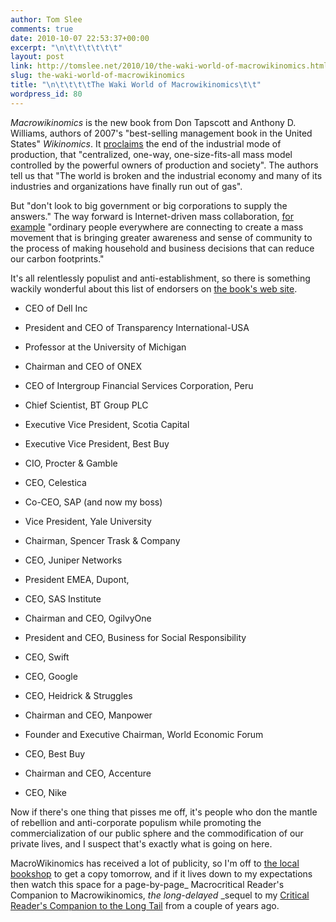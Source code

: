 ```yaml
---
author: Tom Slee
comments: true
date: 2010-10-07 22:53:37+00:00
excerpt: "\n\t\t\t\t\t\t"
layout: post
link: http://tomslee.net/2010/10/the-waki-world-of-macrowikinomics.html
slug: the-waki-world-of-macrowikinomics
title: "\n\t\t\t\tThe Waki World of Macrowikinomics\t\t"
wordpress_id: 80
---
```



				

_Macrowikinomics_ is the new book from Don Tapscott and Anthony D. Williams, authors of 2007's "best-selling management book in the United States" _Wikinomics_. It [proclaims](http://www.businessweek.com/managing/content/sep2010/ca20100928_230402.htm) the end of the industrial mode of production, that "centralized, one-way, one-size-fits-all mass model controlled by the powerful owners of production and society". The authors tell us that "The world is broken and the industrial economy and many of its industries and organizations have finally run out of gas".


But "don't look to big government or big corporations to supply the answers." The way forward is Internet-driven mass collaboration, [for example](http://www.huffingtonpost.com/don-tapscott/macrowikinomics-rebooting_b_741466.html) "ordinary people everywhere are connecting to create a mass movement that is bringing greater awareness and sense of community to the process of making household and business decisions that can reduce our carbon footprints."


It's all relentlessly populist and anti-establishment, so there is something wackily wonderful about this list of endorsers on [the book's web site](http://www.macrowikinomics.com/about/praise-for-macrowikinomics/).


  * CEO of Dell Inc

  * President and CEO of Transparency International-USA

  * Professor at the University of Michigan

  * Chairman and CEO of ONEX

  * CEO of Intergroup Financial Services Corporation, Peru

  * Chief Scientist, BT Group PLC

  * Executive Vice President, Scotia Capital

  * Executive Vice President, Best Buy

  * CIO, Procter & Gamble

  * CEO, Celestica

  * Co-CEO, SAP (and now my boss)

  * Vice President, Yale University

  * Chairman, Spencer Trask & Company

  * CEO, Juniper Networks

  * President EMEA, Dupont,

  * CEO, SAS Institute

  * Chairman and CEO, OgilvyOne

  * President and CEO, Business for Social Responsibility

  * CEO, Swift

  * CEO, Google

  * CEO, Heidrick & Struggles

  * Chairman and CEO, Manpower

  * Founder and Executive Chairman, World Economic Forum

  * CEO, Best Buy

  * Chairman and CEO, Accenture

  * CEO, Nike


Now if there's one thing that pisses me off, it's people who don the mantle of rebellion and anti-corporate populism while promoting the commercialization of our public sphere and the commodification of our private lives, and I suspect that's exactly what is going on here.


MacroWikinomics has received a lot of publicity, so I'm off to [the local bookshop](http://www.wordsworthbooks.com/) to get a copy tomorrow, and if it lives down to my expectations then watch this space for a page-by-page_ Macrocritical Reader's Companion to Macrowikinomics, _the long-delayed_
_sequel to my [Critical Reader's Companion to the Long Tail](http://whimsley.typepad.com/whimsley/2007/03/the_long_tail_l.html) from a couple of years ago.


		

